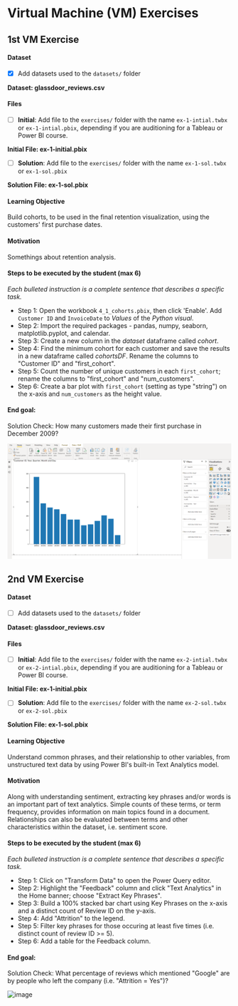 # Virtual Machine (VM) Exercises

## 1st VM Exercise

#### Dataset

- [x] Add datasets used to the `datasets/` folder

**Dataset: glassdoor_reviews.csv**

#### Files

- [ ] **Initial**: Add file to the `exercises/`  folder with the name `ex-1-intial.twbx` or `ex-1-intial.pbix`, depending if you are auditioning for a Tableau or Power BI course.

**Initial File: ex-1-initial.pbix**

- [ ] **Solution**: Add file to the `exercises/`  folder with the name `ex-1-sol.twbx` or `ex-1-sol.pbix`

**Solution File: ex-1-sol.pbix**

#### Learning Objective

Build cohorts, to be used in the final retention visualization, using the customers' first purchase dates.


#### Motivation

Somethings about retention analysis.


#### Steps to be executed by the student (max 6)

*Each bulleted instruction is a complete sentence that describes a specific task.*

- Step 1: Open the workbook `4_1_cohorts.pbix`, then click 'Enable'. Add `Customer ID` and `InvoiceDate` to _Values_ of the _Python visual_.
- Step 2: Import the required packages - pandas, numpy, seaborn, matplotlib.pyplot, and calendar.
- Step 3: Create a new column in the _dataset_ dataframe called _cohort_. 
- Step 4: Find the minimum cohort for each customer and save the results in a new dataframe called _cohortsDF_. Rename the columns to "Customer ID" and "first_cohort".
- Step 5: Count the number of unique customers in each `first_cohort`; rename the columns to "first_cohort" and "num_customers".
- Step 6: Create a bar plot with `first_cohort` (setting as type "string") on the x-axis and `num_customers` as the height value.

#### End goal:

Solution Check: How many customers made their first purchase in December 2009?

![image](https://github.com/jacoma/sme-bi-course-application/blob/python_power_bi/exercises/ex-1-sol.png)

## 2nd VM Exercise

#### Dataset

- [ ] Add datasets used to the `datasets/` folder

**Dataset: glassdoor_reviews.csv**

#### Files

- [ ] **Initial**: Add file to the `exercises/`  folder with the name `ex-2-intial.twbx` or `ex-2-intial.pbix`, depending if you are auditioning for a Tableau or Power BI course.

**Initial File: ex-1-initial.pbix**

- [ ] **Solution**: Add file to the `exercises/`  folder with the name `ex-2-sol.twbx` or `ex-2-sol.pbix`

**Solution File: ex-1-sol.pbix**

#### Learning Objective

Understand common phrases, and their relationship to other variables, from unstructured text data by using Power BI's built-in Text Analytics model.


#### Motivation

Along with understanding sentiment, extracting key phrases and/or words is an important part of text analytics. Simple counts of these terms, or term frequency, provides information on main topics found in a document. Relationships can also be evaluated between terms and other characteristics within the dataset, i.e. sentiment score.


#### Steps to be executed by the student (max 6)

*Each bulleted instruction is a complete sentence that describes a specific task.*

- Step 1: Click on "Transform Data" to open the Power Query editor.
- Step 2: Highlight the "Feedback" column and click "Text Analytics" in the Home banner; choose "Extract Key Phrases".
- Step 3: Build a 100% stacked bar chart using Key Phrases on the x-axis and a distinct count of Review ID on the y-axis.
- Step 4: Add "Attrition" to the legend.
- Step 5: Filter key phrases for those occuring at least five times (i.e. distinct count of review ID >= 5).
- Step 6: Add a table for the Feedback column.

#### End goal:

Solution Check: What percentage of reviews which mentioned "Google" are by people who left the company (i.e. "Attrition = Yes")?

![image](https://user-images.githubusercontent.com/42221446/132422473-f5591420-d8f5-444c-b2eb-a3579424e2b1.png)

